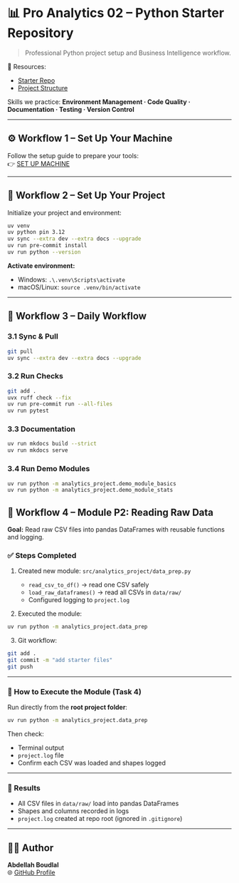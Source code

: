 # 📊 Pro Analytics 02 – Python Starter Repository

> Professional Python project setup and Business Intelligence workflow.

🔗 Resources:  
- [Starter Repo](https://github.com/denisecase/pro-analytics-02)  
- [Project Structure](./STRUCTURE.md)  

Skills we practice: **Environment Management · Code Quality · Documentation · Testing · Version Control**

---

## ⚙️ Workflow 1 – Set Up Your Machine
Follow the setup guide to prepare your tools:  
👉 [SET UP MACHINE](./SET_UP_MACHINE.md)

---

## 📂 Workflow 2 – Set Up Your Project
Initialize your project and environment:

```bash
uv venv
uv python pin 3.12
uv sync --extra dev --extra docs --upgrade
uv run pre-commit install
uv run python --version
```

**Activate environment:**
- Windows: `.\.venv\Scripts\activate`  
- macOS/Linux: `source .venv/bin/activate`

---

## 🔄 Workflow 3 – Daily Workflow

### 3.1 Sync & Pull
```bash
git pull
uv sync --extra dev --extra docs --upgrade
```

### 3.2 Run Checks
```bash
git add .
uvx ruff check --fix
uv run pre-commit run --all-files
uv run pytest
```

### 3.3 Documentation
```bash
uv run mkdocs build --strict
uv run mkdocs serve
```
### 3.4 Run Demo Modules
```bash
uv run python -m analytics_project.demo_module_basics
uv run python -m analytics_project.demo_module_stats
```

## 🚀 Workflow 4 – Module P2: Reading Raw Data

**Goal:** Read raw CSV files into pandas DataFrames with reusable functions and logging.  

### ✅ Steps Completed
1. Created new module: `src/analytics_project/data_prep.py`  
   - `read_csv_to_df()` → read one CSV safely  
   - `load_raw_dataframes()` → read all CSVs in `data/raw/`  
   - Configured logging to `project.log`  

2. Executed the module:
```bash
uv run python -m analytics_project.data_prep
```

3. Git workflow:
```bash
git add .
git commit -m "add starter files"
git push
```

---

### 🔹 How to Execute the Module (Task 4)

Run directly from the **root project folder**:

```bash
uv run python -m analytics_project.data_prep
```

Then check:
- Terminal output  
- `project.log` file  
- Confirm each CSV was loaded and shapes logged  

---

### 🎯 Results
- All CSV files in `data/raw/` load into pandas DataFrames  
- Shapes and columns recorded in logs  
- `project.log` created at repo root (ignored in `.gitignore`)  

---

## 👨‍💻 Author
**Abdellah Boudlal**  
🌐 [GitHub Profile](https://github.com/Aboudlal)  
